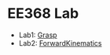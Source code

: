 # EE368 Lab
- Lab1: [Grasp](https://github.com/sergiudm/catkin_workspace/tree/main/src/kortex_ros/kortex_examples/launch/grasp.launch)
- Lab2: [ForwardKinematics](https://github.com/sergiudm/catkin_workspace/tree/main/src/fwd_kinematics)